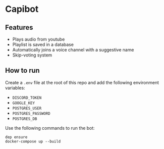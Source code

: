 # Capibot
## Features
 - Plays audio from youtube
 - Playlist is saved in a database
 - Automatically joins a voice channel with a suggestive name
 - Skip-voting system


## How to run
Create a `.env` file at the root of this repo and add the following environment variables:
 - `DISCORD_TOKEN`
 - `GOOGLE_KEY`
 - `POSTGRES_USER`
 - `POSTGRES_PASSWORD`
 - `POSTGRES_DB`
 
Use the following commands to run the bot:
```
dep ensure
docker-compose up --build
```
